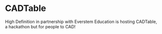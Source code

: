 # CADTable

High Definition in partnership with Everstem Education is hosting CADTable, a hackathon but for people to CAD!